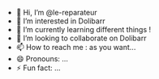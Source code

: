 - 👋 Hi, I’m @le-reparateur
- 👀 I’m interested in Dolibarr
- 🌱 I’m currently learning different things !
- 💞️ I’m looking to collaborate on Dolibarr
- 📫 How to reach me : as you want...
- 😄 Pronouns: ...
- ⚡ Fun fact: ...

<!---
le-reparateur/le-reparateur is a ✨ special ✨ repository because its `README.md` (this file) appears on your GitHub profile.
You can click the Preview link to take a look at your changes.
--->
